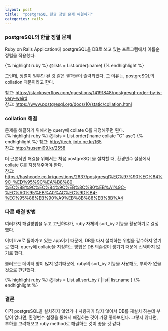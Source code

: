 ```yaml
---
layout: post
title:  "postgreSQL 한글 정렬 문제 해결하기"
categories: rails
---
```


### postgreSQL의 한글 정렬 문제
Ruby on Rails Application에 postgreSQL을 DB로 쓰고 있는 프로그램에서 이름순 정렬을 적용했다.

{% highlight ruby %}
@lists = List.order(:name)
{% endhighlight %}

그런데, 정렬이 일부만 된 것 같은 결과물이 출력되었다.
그 이유는, postgreSQL의 collation 때문이라고 한다.

참고: <https://stackoverflow.com/questions/14191848/postgresql-order-by-is-very-weird><br />
참고: <https://www.postgresql.org/docs/10/static/collation.html>

### collation 해결
문제를 해결하기 위해서는 query에 collate C를 지정해주면 된다.<br />
{% highlight ruby %}
@lists = List.order('name collate "C" asc')
{% endhighlight %}
참고: <http://tech.jinto.pe.kr/165><br />
참고: <http://susemi99.kr/2558><br />

더 근본적인 해결을 위해서는 처음 postgreSQL을 설치할 때, 환경변수 설정에서 collate C를 지정해주어야 한다.<br />
참고: <https://hashcode.co.kr/questions/2637/postgresql%EC%97%90%EC%84%9C-%ED%95%9C%EA%B8%80-%EC%88%9C%EC%84%9C%EB%8C%80%EB%A1%9C-%EC%A0%95%EB%A0%AC%EC%9D%B4-%EC%95%88%EB%90%A9%EB%8B%88%EB%8B%A4>

### 다른 해결 방법
여러가지 해결방법을 두고 고민하다가, ruby 자체의 sort_by 기능을 활용하기로 결정했다.

이미 live로 돌아가고 있는 app이기 때문에, DB를 다시 설치하는 위험을 감수하지 않기로 했다.
query에 collate을 지정하는 방법은 DB 의존성이 생기기 때문에 선택하지 않기로 했다.

불러오는 데이터 양이 많지 않기때문에, ruby의 sort_by 기능을 사용해도, 부하가 없을 것으로 판단했다.

{% highlight ruby %}
@lists = List.all.sort_by { |list| list.name }
{% endhighlight %}

### 결론
아직 postgreSQL을 설치하지 않았거나 사용자가 많지 않아서 DB를 재설치 하는데 부담이 없다면, 환경변수 설정을 통해서 해결하는 것이 가장 좋아보인다.
그렇지 않다면, 부하를 고려해보고 ruby method로 해결하는 것이 좋을 것 같다.